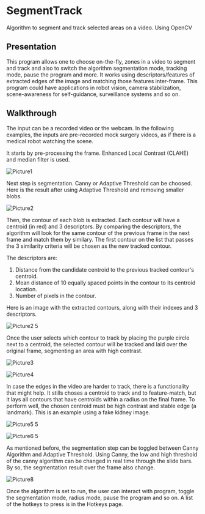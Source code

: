 # SegmentTrack
Algorithm to segment and track selected areas on a video. Using OpenCV

## Presentation
This program allows one to choose on-the-fly, zones in a video to segment and track and also to switch the algorithm segmentation mode, tracking mode, pause the program and more. It works using descriptors/features of extracted edges of the image and matching those features inter-frame. This program could have applications in robot vision, camera stabilization, scene-awareness for self-guidance, surveillance systems and so on. 

## Walkthrough
The input can be a recorded video or the webcam. In the following examples, the inputs are pre-recorded mock surgery videos, as if there is a medical robot watching the scene.

It starts by pre-processing the frame. Enhanced Local Contrast (CLAHE) and median filter is used. 

![Picture1](https://user-images.githubusercontent.com/44913276/75934638-d104a980-5e5b-11ea-8561-b147d73b655e.png)



Next step is segmentation. Canny or Adaptive Threshold can be choosed. 
Here is the result after using Adaptive Threshold and removing smaller blobs.

![Picture2](https://user-images.githubusercontent.com/44913276/75935178-4de45300-5e5d-11ea-8ce0-8458b574e101.png)



Then, the contour of each blob is extracted. Each contour will have a centroid (in red) and 3 descriptors. 
By comparing the descriptors, the algorithm will look for the same contour of the previous frame in the next frame and match them by similary.
The first contour on the list that passes the 3 similarity criteria will be chosen as the new tracked contour. 

The descriptors are:

 1. Distance from the candidate centroid to the previous tracked contour's centroid.
 2. Mean distance of 10 equally spaced points in the contour to its centroid location.
 3. Number of pixels in the contour.

Here is an image with the extracted contours, along with their indexes and 3 descriptors.

![Picture2 5](https://user-images.githubusercontent.com/44913276/75935729-e0d1bd00-5e5e-11ea-8767-a023deabf831.png)



Once the user selects which contour to track by placing the purple circle next to a centroid, the selected contour will be tracked and laid over the original frame, segmenting an area with high contrast.

![Picture3](https://user-images.githubusercontent.com/44913276/75935765-f2b36000-5e5e-11ea-9fd2-18b2a9019997.png)

![Picture4](https://user-images.githubusercontent.com/44913276/75936749-d238d500-5e61-11ea-925b-ac347e6ac32b.png)



In case the edges in the video are harder to track, there is a functionality that might help. It stills choses a centroid to track and to feature-match, but it lays all contours that have centroids within a radius on the final frame. 
To perform well, the chosen centroid must be high contrast and stable edge (a landmark). 
This is an example using a fake kidney image. 

![Picture5 5](https://user-images.githubusercontent.com/44913276/75937592-204ed800-5e64-11ea-9dbe-9e9cbdf4d58c.png)

![Picture6 5](https://user-images.githubusercontent.com/44913276/75938667-1a0e2b00-5e67-11ea-93b0-6c64247bc470.png)



As mentioned before, the segmentation step can be toggled between Canny Algorithm and Adaptive Threshold. 
Using Canny, the low and high threshold of the canny algorithm can be changed in real time through the slide bars.
By so, the segmentation result over the frame also change.

![Picture8](https://user-images.githubusercontent.com/44913276/75938220-f8f90a80-5e65-11ea-9fca-25999b9fac3d.png)



Once the algorithm is set to run, the user can interact with program, toggle the segmentation mode, radius mode, pause the program and so on. A list of the hotkeys to press is in the Hotkeys page.

